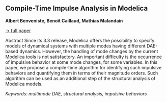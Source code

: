 ## Compile-Time Impulse Analysis in Modelica

**Albert Benveniste, Benoît Caillaud, Mathias Malandain**

[&#8594; full paper](../proceedings/papers/Modelica2021session7A_paper5.pdf)

Abstract
Since its 3.3 release, Modelica offers the possibility to
specify models of dynamical systems with multiple modes
having different DAE-based dynamics. However, the handling
of mode changes by the current Modelica tools is not
satisfactory. An important difficulty is the occurrence of
impulsive behavior at some mode changes, for some variables.
In this paper, we propose a compile-time algorithm
for identifying such impulsive behaviors and quantifying
them in terms of their magnitude orders. Such algorithm
can be used as an additional step of the structural analysis
of Modelica models.

*Keywords: multimode DAE, structural analysis, impulsive behaviors*
